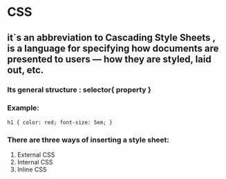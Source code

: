 # CSS
## it`s an abbreviation to Cascading Style Sheets , is a language for specifying how documents are presented to users — how they are styled, laid out, etc.
### Its general structure : selector{ property  } 

### Example:
`h1 {
color: red;
font-size: 5em;
}`
 
 ### There are three ways of inserting a style sheet:
1. External CSS
2. Internal CSS
3. Inline CSS




